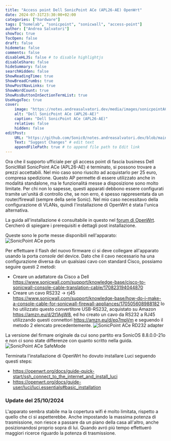 ```yaml
---
title: "Access point Dell SonicPoint ACe (APL26-AE) OpenWrt"
date: 2024-07-31T23:30:00+02:00
categories: ["hardware"]
tags: ["homelab", "sonicpoint", "sonicwall", "access-point"]
author: ["Andrea Salvatori"]
showToc: true
TocOpen: false
draft: false
hidemeta: false
comments: false
disableHLJS: false # to disable highlightjs
disableShare: false
hideSummary: false
searchHidden: false
ShowReadingTime: true
ShowBreadCrumbs: true
ShowPostNavLinks: true
ShowWordCount: true
ShowRssButtonInSectionTermList: true
UseHugoToc: true
cover:
    image: "https://notes.andreasalvatori.dev/media/images/sonicpointACe.jpg"
    alt: "Dell SonicPoint ACe (APL26-AE)"
    caption: "Dell SonicPoint ACe (APL26-AE)"
    relative: false
    hidden: false
editPost:
    URL: "https://github.com/Sonic0/notes.andreasalvatori.dev/blob/main/content"
    Text: "Suggest Changes" # edit text
    appendFilePath: true # to append file path to Edit link
---
```


Ora che il supporto ufficiale per gli access point di fascia business Dell SonicWall SonicPoint ACe (APL26-AE) é terminato, si possono trovare a prezzi accettabili. 
Nel mio caso sono riuscito ad acquistarlo per 25 euro, compresa spedizione. 
Questo AP permette di essere utilizzato anche in modalitá standalone, ma le funzionalitá messe a disposizione sono molto limitate. 
Per chi non lo sapesse, questi apparati debbono essere configurati tramite un'unitá di controllo che, se non erro, é spesso rappresentata da un router/firewall (sempre della serie Sonic).
Nel mio caso necessitavo della configurazione di VLANs, quindi l'installazione di OpenWrt é stata l'unica alternativa.

La guida all'installazione é consultabile in questo nel [forum di OpenWrt](https://forum.openwrt.org/t/experiences-with-sonicpoint-ace-with-openwrt/61456). Cercheró di spiegare i prerequisiti e dettagli post installazione.

Queste sono le porte messe disponibili nell'apparato:
![SonicPoint ACe ports](/media/images/dell-sonicpoint-ace-available-ports.jpg)

Per effettuare il flash del nuovo firmware ci si deve collegare all'apparato usando la porta _console_ del device. 
Dato che il cavo necessario ha una configurazione diversa da un qualsiasi cavo con standard Cisco, possiamo seguire questi 2 metodi:
- Creare un adattatore da Cisco a Dell https://www.sonicwall.com/support/knowledge-base/cisco-to-sonicwall-console-cable-translation-cable/170823194044870
- Creare un cavo RS232 -> rj45 https://www.sonicwall.com/support/knowledge-base/how-do-i-make-a-console-cable-for-sonicwall-firewall-appliances/170505608988182
Io ho utilizzato questo convertitore USB-RS232, acquistato su Amazon https://amzn.eu/d/2t1AgW8, ed ho creato un cavo da RS232 a RJ45 utilizzando questi connettori https://amzn.eu/d/eq7mpVm e seguendo il metodo 2 elencato precedentemente.
![SonicPoint ACe RD232 adapter](/media/images/dell-sonicpoint-ace-rd232-adapter.jpg)

La versione del firmare originale da cui sono partito era SonicOS 8.8.0.0-21o e non ci sono state differenze con quanto scritto nella guida.
![SonicPoint ACe SafeMode](/media/images/dell-sonicpoint-ace-safe-mode.jpg)

Terminata l'installazione di OpenWrt ho dovuto installare Luci seguendo questi steps:
- https://openwrt.org/docs/guide-quick-start/ssh_connect_to_the_internet_and_install_luci
- https://openwrt.org/docs/guide-user/luci/luci.essentials#basic_installation

### Update del 25/10/2024
L'apparato sembra stabile ma la copertura wifi é molto limitata, rispetto a quello che ci si aspetterebbe. 
Anche impostando la massima potenza di trasmissione, non riesce a passare da un piano della casa all'altro, anche posizionandosi proprio sopra di lui.
Quando avró piú tempo effettueró maggiori ricerce riguardo la potenza di trasmissione.